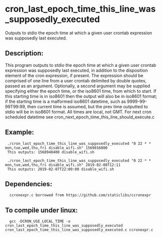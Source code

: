 # cron_last_epoch_time_this_line_was_supposedly_executed

Outputs to stdio the epoch time at which a given user crontab expression was supposedly last executed.

## Description:
 This program outputs to stdio the epoch time at which a given user
 crontab expression was supposedly last executed, in addition to
 the disposition element of the cron expression, if present.  The
 expression should be comprised of one line from a user crontab
 delimited by double quotes, passed as an argument.  Optionally, a
 second argument may be supplied specifying either the epoch time,
 or the iso8601 time, from which to start.  If this starting time
 is in iso8601 then the output will also be in iso8601 format; if
 the starting time is a malformed iso8601 datetime, such as
 9999-99-99T99:99, then current time is assumed, but the prev time
 outputted to stdio will be in iso8601 format.  All times are local, not GMT.
 For next cron scheduled datetime see cron_next_epoch_time_this_line_should_execute.c

## Example:
     ./cron_last_epoch_time_this_line_was_supposedly_executed "0 22 * * mon,tue,wed,thu,fri disable_wifi.sh" 1569016800
     This outputs: 1568948400 disable_wifi.sh

     ./cron_last_epoch_time_this_line_was_supposedly_executed "0 22 * * mon,tue,wed,thu,fri disable_wifi.sh" 2019-02-08T12:11
     This outputs: 2019-02-07T22:00:00 disable_wifi.sh

## Dependencies: 
      ccronexpr.c borrowed from https://github.com/staticlibs/ccronexpr

## To compile under linux:  
      gcc -DCRON_USE_LOCAL_TIME -o cron_last_epoch_time_this_line_was_supposedly_executed cron_last_epoch_time_this_line_was_supposedly_executed.c ccronexpr.c